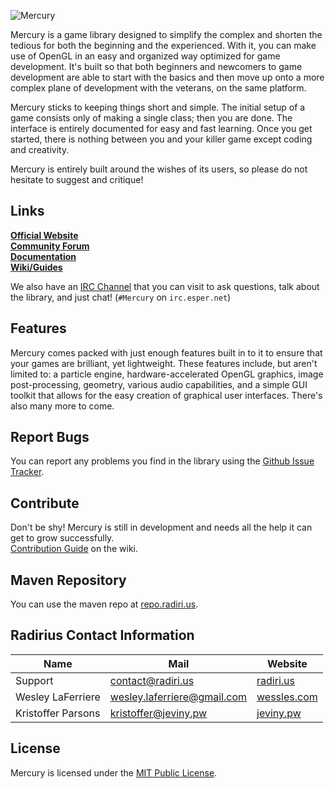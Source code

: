 ![Mercury](http://jeviny.pw/junk/MercuryLogoOctober2014.png)  

Mercury is a game library designed to simplify the complex and shorten the tedious for both the beginning and the experienced. With it, you can make use of OpenGL in an easy and organized way optimized for game development. It's built so that both beginners and newcomers to game development are able to start with the basics and then move up onto a more complex plane of development with the veterans, on the same platform.  

Mercury sticks to keeping things short and simple. The initial setup of a game consists only of making a single class; then you are done. The interface is entirely documented for easy and fast learning. Once you get started, there is nothing between you and your killer game except coding and creativity. 

Mercury is entirely built around the wishes of its users, so please do not hesitate to suggest and critique!

## Links
**[Official Website](http://mercurylib.com/)**  
**[Community Forum](http://mercurylib.com/forum)**  
**[Documentation](http://htmlpreview.github.io/?https://raw.githubusercontent.com/Radirius/Mercury/master/Project/out/site/apidocs/index.html)**  
**[Wiki/Guides](https://github.com/Radirius/Mercury/wiki/)**  

We also have an [IRC Channel](http://webchat.esper.net/?channels=#Mercury) that you can visit to ask questions, talk about the library, and just chat! (`#Mercury` on `irc.esper.net`)

## Features
Mercury comes packed with just enough features built in to it to ensure that your games are brilliant, yet lightweight. These features include, but aren't limited to: a particle engine, hardware-accelerated OpenGL graphics, image post-processing, geometry, various audio capabilities, and a simple GUI toolkit that allows for the easy creation of graphical user interfaces. There's also many more to come.

## Report Bugs
You can report any problems you find in the library using the [Github Issue Tracker](https://github.com/Radirius/Mercury/issues).

## Contribute
Don't be shy! Mercury is still in development and needs all the help it can get to grow successfully.  
[Contribution Guide](https://github.com/Radirius/Mercury/wiki/Contribution-Guide) on the wiki.

## Maven Repository
You can use the maven repo at [repo.radiri.us](http://repo.radiri.us/com/radirius/mercury/Mercury/).

## Radirius Contact Information
| Name                   | Mail                            | Website                                 |
|------------------------|---------------------------------|-----------------------------------------|
| Support                | contact@radiri.us               | [radiri.us](http://radiri.us/)          |
| Wesley LaFerriere      | wesley.laferriere@gmail.com     | [wessles.com](http://wessles.com/)      |
| Kristoffer Parsons     | kristoffer@jeviny.pw            | [jeviny.pw](http://jeviny.pw/)          |

## License
Mercury is licensed under the [MIT Public License](http://opensource.org/licenses/MIT).
